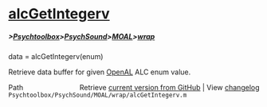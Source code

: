 # [alcGetIntegerv](alcGetIntegerv)
##### >[Psychtoolbox](Psychtoolbox)>[PsychSound](PsychSound)>[MOAL](MOAL)>[wrap](wrap)

data = alcGetIntegerv(enum)  
  
Retrieve data buffer for given [OpenAL](OpenAL) ALC enum value.  
  




<div class="code_header" style="text-align:right;">
  <span style="float:left;">Path&nbsp;&nbsp;</span> <span class="counter">Retrieve <a href=
  "https://raw.github.com/Psychtoolbox-3/Psychtoolbox-3/beta/Psychtoolbox/PsychSound/MOAL/wrap/alcGetIntegerv.m">current version from GitHub</a> | View <a href=
  "https://github.com/Psychtoolbox-3/Psychtoolbox-3/commits/beta/Psychtoolbox/PsychSound/MOAL/wrap/alcGetIntegerv.m">changelog</a></span>
</div>
<div class="code">
  <code>Psychtoolbox/PsychSound/MOAL/wrap/alcGetIntegerv.m</code>
</div>

